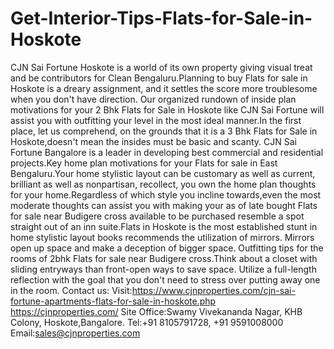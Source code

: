 # Get-Interior-Tips-Flats-for-Sale-in-Hoskote
CJN Sai Fortune Hoskote is a world of its own property giving visual treat and be contributors for Clean Bengaluru.Planning to buy Flats for sale in Hoskote is a dreary assignment, and it settles the score more troublesome when you don't have direction.  Our organized rundown of inside plan motivations for your 2 Bhk Flats for Sale in Hoskote like CJN Sai Fortune will assist you with outfitting your level in the most ideal manner.In the first place, let us comprehend, on the grounds that it is a 3 Bhk Flats for Sale in Hoskote,doesn't mean the insides must be basic and scanty.  CJN Sai Fortune Bangalore is a leader in developing best commercial and residential projects.Key home plan motivations for your Flats for sale in East Bengaluru.Your home stylistic layout can be customary as well as current, brilliant as well as nonpartisan, recollect, you own the home plan thoughts for your home.Regardless of which style you incline towards,even the most moderate thoughts can assist you with making your as of late bought Flats for sale near Budigere cross available to be purchased resemble a spot straight out of an inn suite.Flats in Hoskote is the most established stunt in home stylistic layout books recommends the utilization of mirrors. Mirrors open up space and make a deception of bigger space.  Outfitting tips for the rooms of 2bhk Flats for sale near Budigere cross.Think about a closet with sliding entryways than front-open ways to save space. Utilize a full-length reflection with the goal that you don't need to stress over putting away one in the room.  Contact us: Visit:https://www.cjnproperties.com/cjn-sai-fortune-apartments-flats-for-sale-in-hoskote.php  https://cjnproperties.com/ Site Office:Swamy Vivekananda Nagar,  KHB Colony, Hoskote,Bangalore. Tel:+91 8105791728, +91 9591008000 Email:sales@cjnproperties.com
